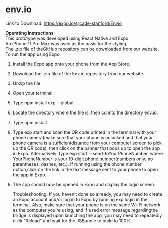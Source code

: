 # env.io

Link to Download: https://expo.io/@cade-stanford/Envio  
  
**Operating Instructions**  
This prototype was developed using React Native and Expo.  
An iPhone 11 Pro Max was used as the basis for the styling.  
The .zip file of theGitHub repository can be downloaded from our website. 
To run the app using Expo:  
1. Install the Expo app onto your phone from the App Store.  
2. Download the .zip file of the Env.io repository from our website.  
3. Unzip the file.  
4. Open your terminal.  
5. Type ​npm install exp --global​.  
6. Locate the directory where the file is, then ​cd​ into the directory ​env.io. 
7. Type ​npm install​.  
8. Type ​exp start​ and scan the QR code printed in the terminal with your phone camera(make sure that your phone is unlocked and that your phone camera is a sufficientdistance from your computer screen to pick up the QR code), then click on the banner that pops up to open the app in Expo.  Alternatively: type ​exp start --send-toYourPhoneNumber​, where ​YourPhoneNumber​ is your 10-digit phone number(numbers only; no parentheses, dashes, etc.). If running using the phone number option,click on the link in the text message sent to your phone to open the app in Expo.  
9. The app should now be opened in Expo and display the login screen.  
        
    Troubleshooting: 
    If you haven’t done so already, you may need to create an Expo account 
    and/or log in to Expo by running ​exp login​ in the terminal. 
    Also, make sure that your phone is on the same Wi-Fi network as the computer you’re using, 
    and if a red error message regardingthe bridge is displayed upon launching the app, 
    you may need to repeatedly click “Reload” and wait for the JSBundle to build to 100%.
